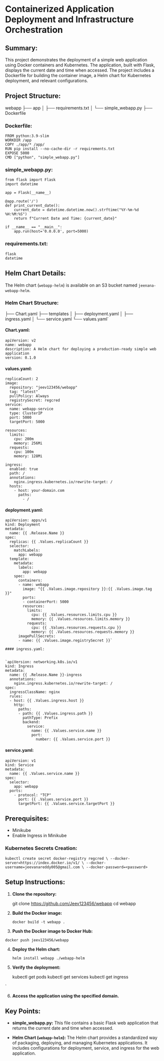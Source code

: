 # Containerized Application Deployment and Infrastructure Orchestration

## Summary:

This project demonstrates the deployment of a simple web application using Docker containers and Kubernetes. The application, built with Flask, displays the current date and time when accessed. The project includes a Dockerfile for building the container image, a Helm chart for Kubernetes deployment, and relevant configurations.

## Project Structure:

webapp 
├── app 
│ ├── requirements.txt 
│ └── simple_webapp.py 
├── Dockerfile



 ### Dockerfile:
 

    FROM python:3.9-slim
    WORKDIR /app
    COPY ./app/* /app/
    RUN pip install --no-cache-dir -r requirements.txt
    EXPOSE 5000
    CMD ["python", "simple_webapp.py"]

### simple_webapp.py:



    from flask import Flask
    import datetime
    
    app = Flask(__name__)
    
    @app.route('/')
    def print_current_date():
        current_date = datetime.datetime.now().strftime("%Y-%m-%d %H:%M:%S")
        return f"Current Date and Time: {current_date}"
    
    if __name__ == "__main__":
        app.run(host='0.0.0.0', port=5000)

### requirements.txt:

    flask
    datetime 


    

## Helm Chart Details:

The Helm chart (`webapp-helm`) is available on an S3 bucket named `jeenana-webapp-helm`.

### Helm Chart Structure:



├── Chart.yaml
├── templates
│   ├── deployment.yaml
│   ├── ingress.yaml
│   └── service.yaml
└── values.yaml` 

#### Chart.yaml:


    apiVersion: v2
    name: webapp
    description: A Helm chart for deploying a production-ready simple web application
    version: 0.1.0

#### values.yaml:



    replicaCount: 2  
    image:
      repository: "jeev123456/webapp"  
      tag: "latest"
      pullPolicy: Always  
      registrySecret: regcred
    service:
      name: webapp-service
      type: ClusterIP 
      port: 5000
      targetPort: 5000
    
    resources:
      limits:
        cpu: 200m
        memory: 256Mi
      requests:
        cpu: 100m
        memory: 128Mi
    
    ingress:
      enabled: true
      path: /
      annotations:
        nginx.ingress.kubernetes.io/rewrite-target: /
      hosts:
        - host: your-domain.com  
          paths:
            - /

#### deployment.yaml:


    apiVersion: apps/v1
    kind: Deployment
    metadata:
      name: {{ .Release.Name }}
    spec:
      replicas: {{ .Values.replicaCount }}
      selector:
        matchLabels:
          app: webapp
      template:
        metadata:
          labels:
            app: webapp
        spec:
          containers:
          - name: webapp
            image: "{{ .Values.image.repository }}:{{ .Values.image.tag }}"
            ports:
            - containerPort: 5000
            resources:
              limits:
                cpu: {{ .Values.resources.limits.cpu }}
                memory: {{ .Values.resources.limits.memory }}
              requests:
                cpu: {{ .Values.resources.requests.cpu }}
                memory: {{ .Values.resources.requests.memory }}
          imagePullSecrets:
          - name: {{ .Values.image.registrySecret }}` 
    
    #### ingress.yaml:
    
    
    `apiVersion: networking.k8s.io/v1
    kind: Ingress
    metadata:
      name: {{ .Release.Name }}-ingress
      annotations:
        nginx.ingress.kubernetes.io/rewrite-target: /
    spec:
      ingressClassName: nginx  
      rules:
      - host: {{ .Values.ingress.host }}
        http:
          paths:
          - path: {{ .Values.ingress.path }}
            pathType: Prefix
            backend:
              service:
                name: {{ .Values.service.name }}
                port:
                  number: {{ .Values.service.port }}

#### service.yaml:



    apiVersion: v1
    kind: Service
    metadata:
      name: {{ .Values.service.name }}
    spec:
      selector:
        app: webapp
      ports:
        - protocol: "TCP"
          port: {{ .Values.service.port }}
          targetPort: {{ .Values.service.targetPort }}
          
## Prerequisites:

-   Minikube
-   Enable Ingress in Minikube

### Kubernetes Secrets Creation:

`kubectl create secret docker-registry regcred \
  --docker-server=https://index.docker.io/v1/ \
  --docker-username=jeevanareddy005@gmail.com \
  --docker-password=<password>` 

## Setup Instructions:

1.  **Clone the repository:**
    


     git clone https://github.com/Jeev123456/webapp
      cd webapp
    
2.  **Build the Docker image:**
    

    
    `docker build -t webapp .` 
3.   **Push the Docker image to Docker Hub:**

   `docker push jeev123456/webapp`
    
4.  **Deploy the Helm chart:**
        
    `helm install webapp ./webapp-helm` 
    
5.  **Verify the deployment:**
    
    
    kubectl get pods
    kubectl get services
    kubectl get ingress

` 
    
6.  **Access the application using the specified domain.**
## Key Points:

-   **simple_webapp.py:** This file contains a basic Flask web application that returns the current date and time when accessed.
    
-   **Helm Chart (`webapp-helm`):** The Helm chart provides a standardized way of packaging, deploying, and managing Kubernetes applications. It includes configurations for deployment, service, and ingress for the web application.
